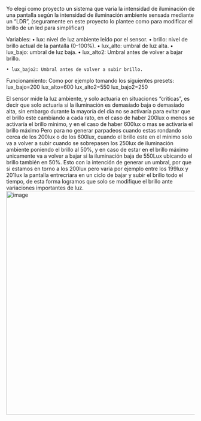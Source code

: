Yo elegí como proyecto un sistema que varia la intensidad de iluminación de una pantalla según la intensidad de iluminación ambiente sensada mediante un “LDR”, (seguramente en este proyecto lo plantee como para modificar el brillo de un led para simplificar)

Variables:
    • lux: nivel de luz ambiente leído por el sensor.
    • brillo: nivel de brillo actual de la pantalla (0–100%).
    • lux_alto: umbral de luz alta.
    • lux_bajo: umbral de luz baja.
    • lux_alto2: Umbral antes de volver a bajar brillo.
      
    • lux_bajo2: Umbral antes de volver a subir brillo.
Funcionamiento: 
Como por ejemplo tomando los siguientes presets:
lux_bajo=200
lux_alto=600
lux_alto2=550
lux_bajo2=250


El sensor mide la luz ambiente, y solo actuaria en situaciones “criticas”, es decir que solo actuaria si la iluminación es demasiado baja o demasiado alta, sin embargo durante la mayoría del día no se activaría para evitar que el brillo este cambiando a cada rato, en el caso de haber 200lux o menos se activaría el brillo mínimo, y en el caso de haber 600lux o mas se activaría el brillo máximo
Pero para no generar parpadeos cuando estas rondando cerca de los 200lux o de los 600lux, cuando el brillo este en el mínimo solo va a volver a subir cuando se sobrepasen los 250lux de  iluminación ambiente poniendo el brillo al 50%, y en caso de estar en el brillo máximo unicamente va a volver a bajar si la iluminación baja de 550Lux ubicando el brillo también en 50%. Esto con la intención de generar un umbral, por que si estamos en torno a los 200lux pero varia por ejemplo entre los 199lux y 201lux la pantalla entrecriara en un ciclo de bajar y subir el brillo todo el tiempo, de esta forma logramos que solo se modifique el brillo ante variaciones importantes de luz.
<img width="916" height="597" alt="image" src="https://github.com/user-attachments/assets/7ca8cd34-35f6-492d-8821-96160a324ee3" />
